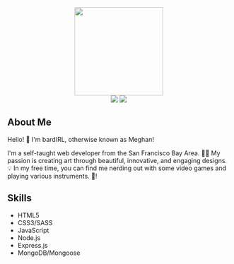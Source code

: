 <div id="header" align="center">
  <img src="https://media4.giphy.com/media/NgurY1o4z080Jfoyzw/giphy.gif?cid=ecf05e47jovt6ra5khj12kc3heeu3bnpkdewz4qw2yguhpql&rid=giphy.gif&ct=s" width="200">
  <div id='badges' align='center'>
    <a href='https://linkedin.com/in/meghanbucher' target='_blank'><img src='https://img.shields.io/badge/LinkedIn-0e76a8?logo=linkedin&logoColor=white&style=for-the-badge'></a>
    <a href='https://twitter.com/thebardIRL' target='_blank'><img src='https://img.shields.io/badge/Twitter-1da1f2?logo=twitter&logoColor=white&style=for-the-badge'></a>
  </div>
</div>
<h2>About Me</h2>
<p>Hello! 👋 I'm bardIRL, otherwise known as Meghan!</p>
<p>I'm a self-taught web developer from the San Francisco Bay Area. 👩‍💻 My passion is creating art through beautiful, innovative, and engaging designs. 💡 In my free time, you can find me nerding out with some video games and playing various instruments. 🎹!</p>
 
 <h2>Skills</h2>
 <ul>
  <li> HTML5 </li>
  <li> CSS3/SASS </li>
  <li> JavaScript </li>
  <li> Node.js </li>
  <li> Express.js </li>
  <li> MongoDB/Mongoose </li>
  
 </ul>
